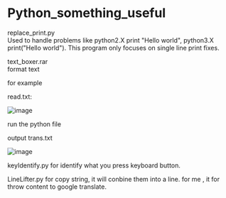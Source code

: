 # Python_something_useful

replace_print.py  
Used to handle problems like python2.X print "Hello world", python3.X print("Hello world").
This program only focuses on single line print fixes.

text_boxer.rar  
format text  

for example  

read.txt:  
  
![image](https://github.com/nuto410/Python_something_useful/assets/95603074/050e79c2-ae20-4694-b47d-19ecfd56b537)
  
run the python file  

output trans.txt  
  
![image](https://github.com/nuto410/Python_something_useful/assets/95603074/ac260b06-bced-4d07-82f3-b59b2d935a76)


keyIdentify.py
for identify what you press keyboard button.

LineLifter.py
for copy string, it will conbine them into a line.
for me , it for throw content to google translate.
  
